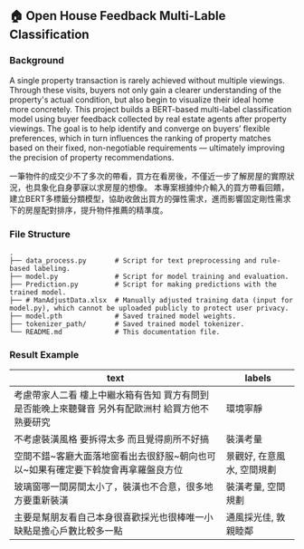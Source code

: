## 🏠 Open House Feedback Multi-Lable Classification

### Background
A single property transaction is rarely achieved without multiple viewings. Through these visits, buyers not only gain a clearer understanding of the property's actual condition, but also begin to visualize their ideal home more concretely.
This project builds a BERT-based multi-label classification model using buyer feedback collected by real estate agents after property viewings. The goal is to help identify and converge on buyers’ flexible preferences, which in turn influences the ranking of property matches based on their fixed, non-negotiable requirements — ultimately improving the precision of property recommendations.

一筆物件的成交少不了多次的帶看，買方在看房後，不僅近一步了解房屋的實際狀況，也具象化自身夢寐以求房屋的想像。
本專案根據仲介輸入的買方帶看回饋，建立BERT多標籤分類模型，協助收斂出買方的彈性需求，進而影響固定剛性需求下的房屋配對排序，提升物件推薦的精準度。

### File Structure
```
.
├── data_process.py       # Script for text preprocessing and rule-based labeling.
├── model.py              # Script for model training and evaluation.
├── Prediction.py         # Script for making predictions with the trained model.
├── # ManAdjustData.xlsx  # Manually adjusted training data (input for model.py), which cannot be uploaded publicly to protect user privacy.
├── model.pth             # Saved trained model weights.
├── tokenizer_path/       # Saved trained model tokenizer.
└── README.md             # This documentation file.
```


### Result Example

| text | labels |
|--------|-------|
| 考慮帶家人二看 樓上中繼水箱有告知 買方有問到是否能晚上來聽聲音 另外有配歐洲村 給買方他不熟要研究  | 環境寧靜  |
| 不考慮裝潢風格 要拆得太多 而且覺得廁所不好搞  | 裝潢考量  |	
| 空間不錯\~客廳大面落地窗看出去很舒服\~朝向也可以\~如果有確定要下斡旋會再拿羅盤良方位|景觀好, 在意風水, 空間規劃|	
|	﻿玻璃窗哪一間房間太小了，裝潢也不合意，很多地方要重新裝潢| 裝潢考量, 空間規劃|
|	﻿主要是幫朋友看自己本身很喜歡採光也很棒唯一小缺點是擔心戶數比較多一點| 通風採光佳, 敦親睦鄰|
